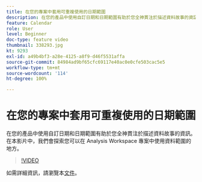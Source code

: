 ```yaml
---
title: 在您的專案中套用可重複使用的日期範圍
description: 在您的產品中使用自訂日期和日期範圍有助於您全神貫注於描述資料故事的資訊。在本影片中，我們會探索您可以在 Analysis Workspace 專案中使用資料範圍的地方。
feature: Calendar
role: User
level: Beginner
doc-type: feature video
thumbnail: 338293.jpg
kt: 9293
exl-id: a49b4bf3-a28e-4125-a8f9-d46f5531affa
source-git-commit: 84984ad9bf65cfc69117e40ac0e0cfe503cac5e5
workflow-type: tm+mt
source-wordcount: '114'
ht-degree: 100%

---
```


# 在您的專案中套用可重複使用的日期範圍

在您的產品中使用自訂日期和日期範圍有助於您全神貫注於描述資料故事的資訊。在本影片中，我們會探索您可以在 Analysis Workspace 專案中使用資料範圍的地方。

>[!VIDEO](https://video.tv.adobe.com/v/338293/?quality=12&learn=on)

如需詳細資訊，請瀏覽本[文件](https://experienceleague.adobe.com/docs/analytics/analyze/analysis-workspace/components/calendar-date-ranges/calendar.html?lang=zh-Hant)。
